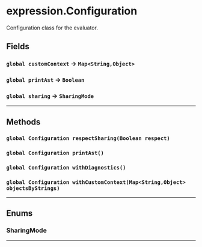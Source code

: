 # expression.Configuration

Configuration class for the evaluator.

## Fields

### `global customContext` → `Map<String,Object>`


### `global printAst` → `Boolean`


### `global sharing` → `SharingMode`


---
## Methods
### `global Configuration respectSharing(Boolean respect)`
### `global Configuration printAst()`
### `global Configuration withDiagnostics()`
### `global Configuration withCustomContext(Map<String,Object> objectsByStrings)`
---
## Enums
### SharingMode

---
